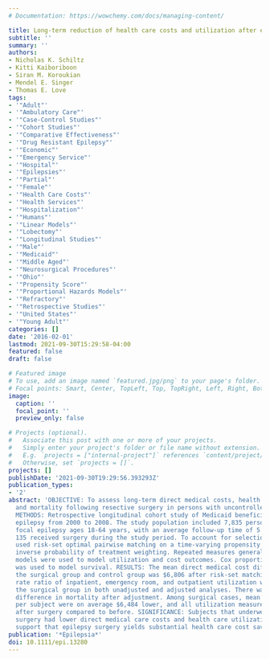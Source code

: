```yaml
---
# Documentation: https://wowchemy.com/docs/managing-content/

title: Long-term reduction of health care costs and utilization after epilepsy surgery
subtitle: ''
summary: ''
authors:
- Nicholas K. Schiltz
- Kitti Kaiboriboon
- Siran M. Koroukian
- Mendel E. Singer
- Thomas E. Love
tags:
- '"Adult"'
- '"Ambulatory Care"'
- '"Case-Control Studies"'
- '"Cohort Studies"'
- '"Comparative Effectiveness"'
- '"Drug Resistant Epilepsy"'
- '"Economic"'
- '"Emergency Service"'
- '"Hospital"'
- '"Epilepsies"'
- '"Partial"'
- '"Female"'
- '"Health Care Costs"'
- '"Health Services"'
- '"Hospitalization"'
- '"Humans"'
- '"Linear Models"'
- '"Lobectomy"'
- '"Longitudinal Studies"'
- '"Male"'
- '"Medicaid"'
- '"Middle Aged"'
- '"Neurosurgical Procedures"'
- '"Ohio"'
- '"Propensity Score"'
- '"Proportional Hazards Models"'
- '"Refractory"'
- '"Retrospective Studies"'
- '"United States"'
- '"Young Adult"'
categories: []
date: '2016-02-01'
lastmod: 2021-09-30T15:29:58-04:00
featured: false
draft: false

# Featured image
# To use, add an image named `featured.jpg/png` to your page's folder.
# Focal points: Smart, Center, TopLeft, Top, TopRight, Left, Right, BottomLeft, Bottom, BottomRight.
image:
  caption: ''
  focal_point: ''
  preview_only: false

# Projects (optional).
#   Associate this post with one or more of your projects.
#   Simply enter your project's folder or file name without extension.
#   E.g. `projects = ["internal-project"]` references `content/project/deep-learning/index.md`.
#   Otherwise, set `projects = []`.
projects: []
publishDate: '2021-09-30T19:29:56.393293Z'
publication_types:
- '2'
abstract: 'OBJECTIVE: To assess long-term direct medical costs, health care utilization,
  and mortality following resective surgery in persons with uncontrolled epilepsy.
  METHODS: Retrospective longitudinal cohort study of Medicaid beneficiaries with
  epilepsy from 2000 to 2008. The study population included 7,835 persons with uncontrolled
  focal epilepsy ages 18-64 years, with an average follow-up time of 5 years. Of these,
  135 received surgery during the study period. To account for selection bias, we
  used risk-set optimal pairwise matching on a time-varying propensity score, and
  inverse probability of treatment weighting. Repeated measures generalized linear
  models were used to model utilization and cost outcomes. Cox proportional hazard
  was used to model survival. RESULTS: The mean direct medical cost difference between
  the surgical group and control group was $6,806 after risk-set matching. The incidence
  rate ratio of inpatient, emergency room, and outpatient utilization was lower among
  the surgical group in both unadjusted and adjusted analyses. There was no significant
  difference in mortality after adjustment. Among surgical cases, mean annual costs
  per subject were on average $6,484 lower, and all utilization measures were lower
  after surgery compared to before. SIGNIFICANCE: Subjects that underwent epilepsy
  surgery had lower direct medical care costs and health care utilization. These findings
  support that epilepsy surgery yields substantial health care cost savings.'
publication: '*Epilepsia*'
doi: 10.1111/epi.13280
---
```

